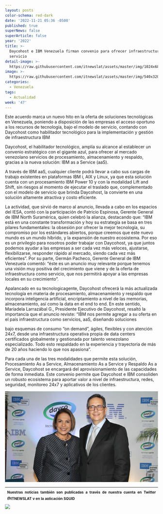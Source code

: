 ```yaml
---
layout: posts
color-schema: red-dark
date: '2022-11-21 05:36 -0500'
published: true
superNews: false
superArticle: false
year: '2022'
title: >-
  Daycohost e IBM Venezuela firman convenio para ofrecer infraestructura como
  servicio
detail-image: >-
  https://raw.githubusercontent.com/itnewslat/assets/master/img/1024x680/dayco-ibm-g.jpg
image: >-
  https://raw.githubusercontent.com/itnewslat/assets/master/img/540x320/dayco-ibm-p.jpg
categories:
  - Venezuela
tags:
  - Actualidad
week: '47'
---
```

Este acuerdo marca un nuevo hito en la oferta de soluciones tecnológicas en Venezuela, poniendo a disposición de las empresas el acceso oportuno a los recursos de tecnología, bajo el modelo de servicio, contando con Daycohost como habilitador tecnológico para la implementación y gestión de infraestructura IBM

Daycohost, el habilitador tecnológico, amplía su alcance al establecer un convenio estratégico con el gigante azul, para ofrecer al mercado venezolano servicios de procesamiento, almacenamiento y respaldo, gracias a la nueva solución: IBM as a Service (aaS).

A través de IBM aaS, cualquier cliente podrá llevar a cabo sus cargas de trabajo existentes en plataformas IBM i, AIX y Linux, ya que esta solución cuenta con un procesamiento IBM Power 10 y con la modalidad Lift and Shift, sin riesgos al momento de ejecutar el traslado que, complementado con el modelo de servicio que brinda Daycohost, la convierte en una solución altamente atractiva y costo eficiente.

La actividad, que sirvió de marco al anuncio, llevada a cabo en los espacios del IESA, contó con la participación de Patricio Espinosa, Gerente General de IBM North Suramérica, quien celebró la alianza, destacando que: “IBM está en una constante transformación y hoy su estrategia se basa en tres pilares fundamentales: la obsesión por ofrecer la mejor tecnología, su compromiso por los estándares abiertos, porque creemos que este nuevo mundo es un mundo híbrido, y la expansión de nuestro ecosistema. Por eso es un privilegio para nosotros poder trabajar con Daycohost, ya que juntos podemos ayudar a las empresas a ser cada vez más veloces, ajustarse, flexibilizarse, responder rápido al mercado, siendo cada vez más eficientes”. Por su parte, Germán Pacheco, Gerente General de IBM Venezuela comentó: “éste es un anuncio muy relevante porque tenemos una visión muy positiva del crecimiento que viene y de la oferta de infraestructura como servicio, que nos permitirá apoyar a las empresas locales en su crecimiento”.

Apalancado en su tecnologicagente, Daycohost ofrecerá la más actualizada tecnología en materia de procesamiento, almacenamiento y respaldo que incorpora inteligencia artificial, encriptamiento a nivel de las memorias, almacenamiento, así como la data en el end to end. En este sentido, Mariadela Larrazábal G., Presidente Ejecutivo de Daycohost, resaltó la importancia que el anuncio reviste: “IBM nos permite agregar a su oferta en el país infraestructura como servicios, aaS, diseñando soluciones

bajo esquemas de consumo “on demand”, ágiles, flexibles y con atención 24x7, desde una infraestructura operativa propia de data centers certificados globalmente y gestionada por talento venezolano especializado. Todo esto respaldado en la experiencia y trayectoria de más de 20 años haciendo lo que nos apasiona”.

Para cada una de las tres modalidades que permite esta solución, Procesamiento As a Service, Almacenamiento As a Service y Respaldo As a Service, Daycohost se encargará del aprovisionamiento de las capacidades de forma inmediata. Este convenio permite que Daycohost e IBM consoliden un robusto ecosistema para aportar valor a nivel de infraestructura, redes, seguridad, monitoreo 24x7 y aplicativos de los clientes.

![](https://raw.githubusercontent.com/itnewslat/assets/master/img/540x320/dayco-ibm-p.jpg)

<table style="height: 42px;" width="569">
<tbody>
<tr>
<td style="text-align: justify;"><sub><strong>Nuestras noticias también son publicadas a través de nuestra cuenta en Twitter <a href="https://twitter.com/itnewslat?lang=es">@ITNEWSLAT</a> y en la aplicación <a href="https://squidapp.co/en/">SQUID</a></strong></sub></td>
</tr>
</tbody>
</table>

<img src="https://tracker.metricool.com/c3po.jpg?hash=56f88a41e39ab42c063cc51676587a04"/>